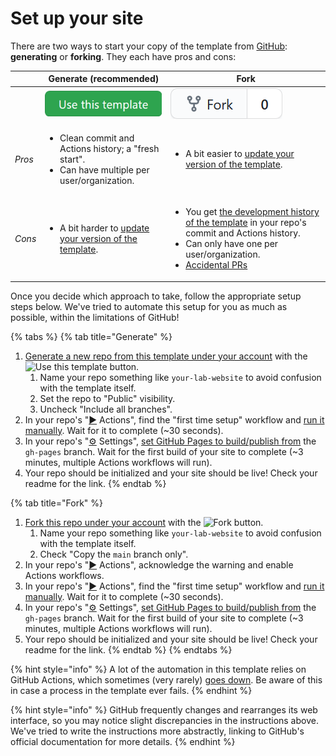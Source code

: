 # Set up your site

There are two ways to start your copy of the template from [GitHub](https://github.com/greenelab/lab-website-template): **generating** or **forking**. They each have pros and cons:

|        | Generate (recommended)                                                                                                   | Fork                                                                                                                                                                                                                                                                                                                                |
| ------ | ------------------------------------------------------------------------------------------------------------------------ | ----------------------------------------------------------------------------------------------------------------------------------------------------------------------------------------------------------------------------------------------------------------------------------------------------------------------------------- |
|        | <img src="../.gitbook/assets/106949308-c4877180-66fa-11eb-9300-9468cb8a6aaa.png" alt="" data-size="line">                | <img src="../.gitbook/assets/106949309-c4877180-66fa-11eb-86fd-d0a2741e49d0 (1).png" alt="" data-size="line">                                                                                                                                                                                                                       |
| _Pros_ | <ul><li>Clean commit and Actions history; a "fresh start".</li><li>Can have multiple per user/organization.</li></ul>    | <ul><li>A bit easier to <a href="../advanced/update-your-template.md">update your version of the template</a>.</li></ul>                                                                                                                                                                                                            |
| _Cons_ | <ul><li>A bit harder to <a href="../advanced/update-your-template.md">update your version of the template</a>.</li></ul> | <ul><li>You get <a href="https://github.com/greenelab/lab-website-template/commits/main">the development history of the template</a> in your repo's commit and Actions history.</li><li>Can only have one per user/organization.</li><li><a href="https://github.com/orgs/community/discussions/11729">Accidental PRs</a></li></ul> |

Once you decide which approach to take, follow the appropriate setup steps below. We've tried to automate this setup for you as much as possible, within the limitations of GitHub!

{% tabs %}
{% tab title="Generate" %}
1. [Generate a new repo from this template under your account](https://docs.github.com/en/github/creating-cloning-and-archiving-repositories/creating-a-repository-from-a-template) with the <img src="https://user-images.githubusercontent.com/8326331/106949308-c4877180-66fa-11eb-9300-9468cb8a6aaa.png" alt="Use this template" data-size="line"> button.
   1. Name your repo something like `your-lab-website` to avoid confusion with the template itself.
   2. Set the repo to "Public" visibility.
   3. Uncheck "Include all branches".
2. In your repo's "[▶️](https://emojipedia.org/play-button/) Actions", find the "first time setup" workflow and [run it manually](https://docs.github.com/en/actions/managing-workflow-runs/manually-running-a-workflow). Wait for it to complete (\~30 seconds).
3. In your repo's "[⚙️](https://emojipedia.org/gear/) Settings", [set GitHub Pages to build/publish from](https://docs.github.com/en/pages/getting-started-with-github-pages/configuring-a-publishing-source-for-your-github-pages-site) the `gh-pages` branch. Wait for the first build of your site to complete (\~3 minutes, multiple Actions workflows will run).
4. Your repo should be initialized and your site should be live! Check your readme for the link.
{% endtab %}

{% tab title="Fork" %}
1. [Fork this repo under your account](https://docs.github.com/en/github/getting-started-with-github/fork-a-repo) with the <img src="https://user-images.githubusercontent.com/8326331/106949309-c4877180-66fa-11eb-86fd-d0a2741e49d0.png" alt="Fork" data-size="line"> button.
   1. Name your repo something like `your-lab-website` to avoid confusion with the template itself.
   2. Check "Copy the `main` branch only".
2. In your repo's "[▶️](https://emojipedia.org/play-button/) Actions", acknowledge the warning and enable Actions workflows.
3. In your repo's "[▶️](https://emojipedia.org/play-button/) Actions", find the "first time setup" workflow and [run it manually](https://docs.github.com/en/actions/managing-workflow-runs/manually-running-a-workflow). Wait for it to complete (\~30 seconds).
4. In your repo's "[⚙️](https://emojipedia.org/gear/) Settings", [set GitHub Pages to build/publish from](https://docs.github.com/en/pages/getting-started-with-github-pages/configuring-a-publishing-source-for-your-github-pages-site) the `gh-pages` branch. Wait for the first build of your site to complete (\~3 minutes, multiple Actions workflows will run).
5. Your repo should be initialized and your site should be live! Check your readme for the link.
{% endtab %}
{% endtabs %}

{% hint style="info" %}
A lot of the automation in this template relies on GitHub Actions, which sometimes (very rarely) [goes down](https://www.githubstatus.com/). Be aware of this in case a process in the template ever fails.
{% endhint %}

{% hint style="info" %}
GitHub frequently changes and rearranges its web interface, so you may notice slight discrepancies in the instructions above. We've tried to write the instructions more abstractly, linking to GitHub's official documentation for more details.
{% endhint %}
